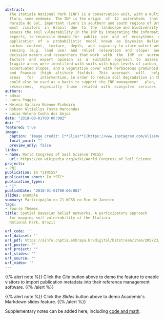 ```yaml
---
abstract: 
  The Itatiaia National Park (INP) is a conservation unit, with a multitude of species of the Brazilian fauna and
  flora, some endemic. The INP is the origin  of  12  watersheds  that  contribute  to  the  rivers  Rio  Grande  and
  Paraíba do Sul, important rivers in southern and south regions of Brazil. It  is  one  of  the  parks  that  receive
  most  visitors  in  Brazil  due  to  the  landscape and biodiversity characteristics. The aim of this study was to
  assess the soil vulnerability in the INP by integrating the information of physical environment with knowledge of
  experts, to reconcile demand for  public  use  and  of  ecosystems  conservation.  The  method  used  was  spatial
  application  of  a  probabilistic  model  known  as  Bayesian  Belief  Network  (BBN).  Soil  data  (such  as 
  carbon  content,  texture,  depth,  and  capacity to store water) were integrated with data derived from remote
  sensing  (e.g.  land  use)  and  relief  (elevation  and  slope)  and  with  the  expert opinion of land managers,
  decision makers and researchers that work  with  the  INP  or  surrounding  areas.  Integrating  environmental
  factors  and  expert  opinion  is  a  suitable  approach  to  assess  the  soil  vulnerability in INP. The most
  fragile areas were identified with soils with high levels of carbon, profiles less developed (shallow), with
  accentuated slopes, and a vegetation cover with herbaceous graminoid plants, with a predominance  of  Cyperaceae
  and  Poaceae  (high  altitude  fields).  This  approach   will   help   decision   makers   to   identify   priority
  areas   for   intervention, in order to reduce soil degradation in the areas with high vulnerability. The results
  could also be used as a basis to support the INP management   plan,   as   well   as   to   contribute   to   other
  researches,   especially  those  related  with  ecosystem  services  in  the  Atlantic  Forest  Biome.
authors:
- admin
- Laura Poggio
- Helena Saraiva Koenow Pinheiro
- Robson Altiellys Tosta Marcondes
- Lúcia Helena Cunha dos Anjos
date: "2018-08-01T00:00:00Z"
doi: ""
featured: true
image:
  caption: 'Image credit: [**Elias**](https://www.instagram.com/eliasmendescosta/?hl=pt-br)'
  focal_point: ""
  preview_only: false
links:
- name: World Congress of Soil Science (WCSS)
  url: https://en.wikipedia.org/wiki/World_Congress_of_Soil_Science
projects:
- PNI
publication: In *21WCSS*
publication_short: In *STC*
publication_types:
- "1"
publishDate: "2018-01-01T00:00:00Z"
slides: example
summary: Participação no 21 WCSS no Rio de Janeiro
tags:
- Source Themes
title: Spatial Bayesian belief networks. A participatory approach 
  for mapping soil vulnerability at the Itatiaia
  National Park, Brazil

url_code: ''
url_dataset: ''
url_pdf: https://ainfo.cnptia.embrapa.br/digital/bitstream/item/205723/1/Soil-organic-matter-quality-as-indicator-of-ecosystem-services-2019.pdf
url_poster: ''
url_project: ""
url_slides: ""
url_source: ''
url_video: ''
---
```


{{% alert note %}}
Click the *Cite* button above to demo the feature to enable visitors to import publication metadata into their reference management software.
{{% /alert %}}

{{% alert note %}}
Click the *Slides* button above to demo Academic's Markdown slides feature.
{{% /alert %}}

Supplementary notes can be added here, including [code and math](https://sourcethemes.com/academic/docs/writing-markdown-latex/).

